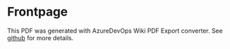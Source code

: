 # Frontpage

This PDF was generated with AzureDevOps Wiki PDF Export converter.
See [github](https://github.com/nholuongutnholuongut/azure-devops-wiki-pdf-export) for more details.
